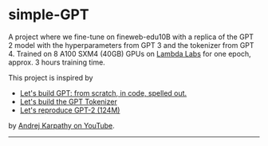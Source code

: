 # simple-GPT

A project where we fine-tune on fineweb-edu10B with a replica of the GPT 2 model with the hyperparameters from GPT 3 and the tokenizer from GPT 4. Trained on 8 A100 SXM4 (40GB) GPUs on [Lambda Labs](https://lambdalabs.com/) for one epoch, approx. 3 hours training time.

This project is inspired by 
- [Let's build GPT: from scratch, in code, spelled out.](https://www.youtube.com/watch?v=kCc8FmEb1nY) 
- [Let's build the GPT Tokenizer](https://www.youtube.com/watch?v=zduSFxRajkE)
- [Let's reproduce GPT-2 (124M)](https://www.youtube.com/watch?v=l8pRSuU81PU)

by [Andrej Karpathy on YouTube](https://www.youtube.com/@AndrejKarpathy). 

---
